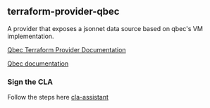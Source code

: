 terraform-provider-qbec
---

A provider that exposes a jsonnet data source based on qbec's VM implementation.

[Qbec Terraform Provider Documentation](https://registry.terraform.io/providers/splunk/qbec/latest/docs?pollNotifications=true)

[Qbec documentation](https://qbec.io)

### Sign the CLA

Follow the steps here [cla-assistant](https://github.com/splunk/cla-agreement)
